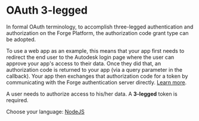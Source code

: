 # OAuth 3-legged

In formal OAuth terminology, to accomplish three-legged authentication and authorization on the Forge Platform, the authorization code grant type can be adopted.

To use a web app as an example, this means that your app first needs to redirect the end user to the Autodesk login page where the user can approve your app's access to their data. Once they did that, an authorization code is returned to your app (via a query parameter in the callback). Your app then exchanges that authorization code for a token by communicating with the Forge authentication server directly. [Learn more](https://developer.autodesk.com/en/docs/oauth/v2/overview/basics/).

A user needs to authorize access to his/her data. A **3-legged** token is required.

Choose your language: [NodeJS](oauth/3legged/nodejs)